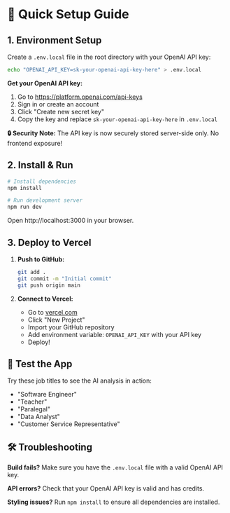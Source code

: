 # 🚀 Quick Setup Guide

## 1. Environment Setup

Create a `.env.local` file in the root directory with your OpenAI API key:

```bash
echo "OPENAI_API_KEY=sk-your-openai-api-key-here" > .env.local
```

**Get your OpenAI API key:**
1. Go to https://platform.openai.com/api-keys
2. Sign in or create an account
3. Click "Create new secret key"
4. Copy the key and replace `sk-your-openai-api-key-here` in `.env.local`

**🔒 Security Note:** The API key is now securely stored server-side only. No frontend exposure!

## 2. Install & Run

```bash
# Install dependencies
npm install

# Run development server
npm run dev
```

Open http://localhost:3000 in your browser.

## 3. Deploy to Vercel

1. **Push to GitHub:**
   ```bash
   git add .
   git commit -m "Initial commit"
   git push origin main
   ```

2. **Connect to Vercel:**
   - Go to [vercel.com](https://vercel.com)
   - Click "New Project"
   - Import your GitHub repository
   - Add environment variable: `OPENAI_API_KEY` with your API key
   - Deploy!

## 🎯 Test the App

Try these job titles to see the AI analysis in action:
- "Software Engineer"
- "Teacher"
- "Paralegal"
- "Data Analyst"
- "Customer Service Representative"

## 🛠️ Troubleshooting

**Build fails?** Make sure you have the `.env.local` file with a valid OpenAI API key.

**API errors?** Check that your OpenAI API key is valid and has credits.

**Styling issues?** Run `npm install` to ensure all dependencies are installed.
